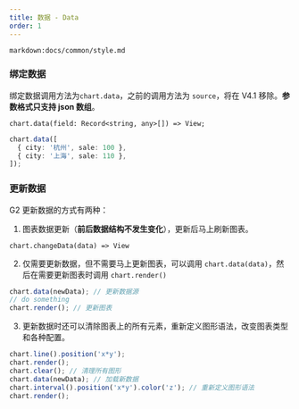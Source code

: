 ```yaml
---
title: 数据 - Data
order: 1
---
```


`markdown:docs/common/style.md`

### 绑定数据

绑定数据调用方法为`chart.data`，之前的调用方法为 `source`，将在 V4.1 移除。**参数格式只支持 json 数组**。

```sign
chart.data(field: Record<string, any>[]) => View;
```

```ts
chart.data([
  { city: '杭州', sale: 100 },
  { city: '上海', sale: 110 },
]);
```

### 更新数据

G2 更新数据的方式有两种：

1. 图表数据更新（**前后数据结构不发生变化**），更新后马上刷新图表。

```sign
chart.changeData(data) => View
```

2. 仅需要更新数据，但不需要马上更新图表，可以调用 `chart.data(data)`，然后在需要更新图表时调用 `chart.render()`

```typescript
chart.data(newData); // 更新数据源
// do something
chart.render(); // 更新图表
```

3. 更新数据时还可以清除图表上的所有元素，重新定义图形语法，改变图表类型和各种配置。

```typescript
chart.line().position('x*y');
chart.render();
chart.clear(); // 清理所有图形
chart.data(newData); // 加载新数据
chart.interval().position('x*y').color('z'); // 重新定义图形语法
chart.render();
```
